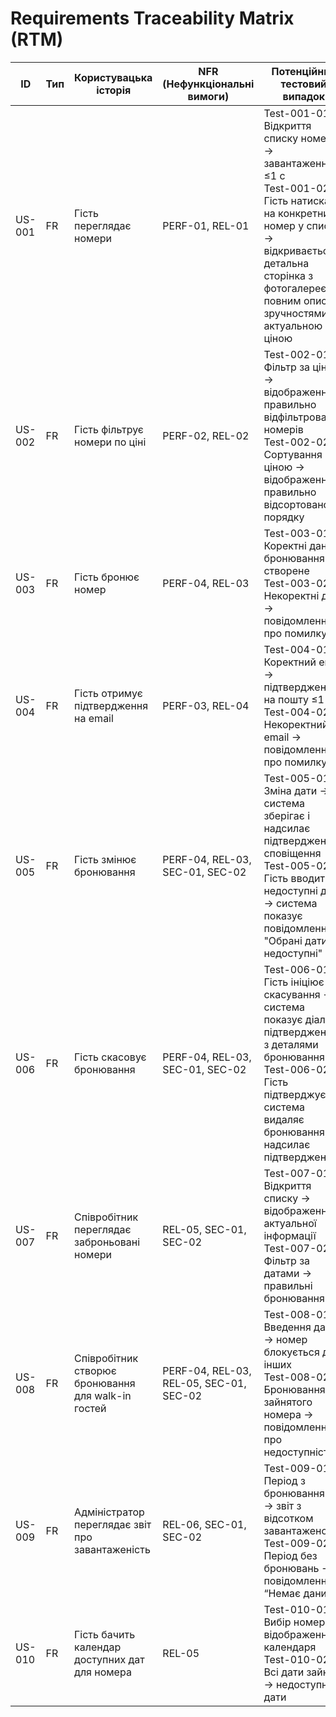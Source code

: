 # Requirements Traceability Matrix (RTM)


| ID      | Тип  | Користувацька історія                         | NFR (Нефункціональні вимоги)            | Потенційний тестовий випадок                                       |
|---------|------|-----------------------------------------------|-----------------------------------------|--------------------------------------------------------------------|
| US-001  | FR   | Гість переглядає номери                        | PERF-01, REL-01                         | Test-001-01: Відкриття списку номерів → завантаження ≤1 с<br>Test-001-02: Гість натискає на конкретний номер у списку → відкривається детальна сторінка з фотогалереєю, повним описом, зручностями та актуальною ціною |
| US-002  | FR   | Гість фільтрує номери по ціні                 | PERF-02, REL-02                         | Test-002-01: Фільтр за ціною → відображення правильно відфільтрованих номерів<br>Test-002-02: Сортування за ціною → відображення у правильно відсортованому порядку |
| US-003  | FR   | Гість бронює номер                             | PERF-04, REL-03                         | Test-003-01: Коректні дані → бронювання створене<br>Test-003-02: Некоректні дані → повідомлення про помилку |
| US-004  | FR   | Гість отримує підтвердження на email           | PERF-03, REL-04                         | Test-004-01: Коректний email → підтвердження на пошту ≤1 хв<br>Test-004-02: Некоректний email → повідомлення про помилку |
| US-005  | FR   | Гість змінює бронювання                        | PERF-04, REL-03, SEC-01, SEC-02         | Test-005-01: Зміна дати → система зберігає і надсилає підтвердження, сповіщення<br>Test-005-02: Гість вводить недоступні дати → система показує повідомлення "Обрані дати недоступні" |
| US-006  | FR   | Гість скасовує бронювання                      | PERF-04, REL-03, SEC-01, SEC-02         | Test-006-01: Гість ініціює скасування → система показує діалог підтвердження з деталями бронювання<br>Test-006-02: Гість підтверджує → система видаляє бронювання, надсилає підтвердження |
| US-007  | FR   | Співробітник переглядає заброньовані номери  | REL-05, SEC-01, SEC-02                  | Test-007-01: Відкриття списку → відображення актуальної інформації<br>Test-007-02: Фільтр за датами → правильні бронювання |
| US-008  | FR   | Співробітник створює бронювання для walk-in гостей | PERF-04, REL-03, REL-05, SEC-01, SEC-02 | Test-008-01: Введення даних → номер блокується для інших<br>Test-008-02: Бронювання зайнятого номера → повідомлення про недоступність |
| US-009  | FR   | Адміністратор переглядає звіт про завантаженість | REL-06, SEC-01, SEC-02                  | Test-009-01: Період з бронюваннями → звіт з відсотком завантаженості<br>Test-009-02: Період без бронювань → повідомлення “Немає даних” |
| US-010  | FR   | Гість бачить календар доступних дат для номера | REL-05                                  | Test-010-01: Вибір номера → відображення календаря<br>Test-010-02: Всі дати зайняті → недоступні дати |